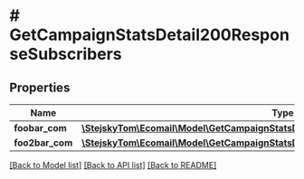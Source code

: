 # # GetCampaignStatsDetail200ResponseSubscribers

## Properties

Name | Type | Description | Notes
------------ | ------------- | ------------- | -------------
**foobar_com** | [**\StejskyTom\Ecomail\Model\GetCampaignStatsDetail200ResponseSubscribersFooBarCom**](GetCampaignStatsDetail200ResponseSubscribersFooBarCom.md) |  | [optional]
**foo2bar_com** | [**\StejskyTom\Ecomail\Model\GetCampaignStatsDetail200ResponseSubscribersFooBarCom**](GetCampaignStatsDetail200ResponseSubscribersFooBarCom.md) |  | [optional]

[[Back to Model list]](../../README.md#models) [[Back to API list]](../../README.md#endpoints) [[Back to README]](../../README.md)

